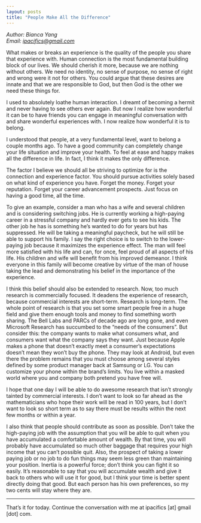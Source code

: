 ```yaml
---
layout: posts
title: "People Make All the Difference"
---
```

*Author: Bianca Yang*<br>
*Email: ipacifics@gmail.com*<br>

What makes or breaks an experience is the quality of the people you share that experience with. Human connection is the most fundamental building block of our lives. We should cherish it more, because we are nothing without others. We need no identity, no sense of purpose, no sense of right and wrong were it not for others. You could argue that these desires are innate and that we are responsible to God, but then God is the other we need these things for.

I used to absolutely loathe human interaction. I dreamt of becoming a hermit and never having to see others ever again. But now I realize how wonderful it can be to have friends you can engage in meaningful conversation with and share wonderful experiences with. I now realize how wonderful it is to belong.

I understood that people, at a very fundamental level, want to belong a couple months ago. To have a good community can completely change your life situation and improve your health. To feel at ease and happy makes all the difference in life. In fact, I think it makes the only difference.

The factor I believe we should all be striving to optimize for is the connection and experience factor. You should pursue activities solely based on what kind of experience you have. Forget the money. Forget your reputation. Forget your career advancement prospects. Just focus on having a good time, all the time.

To give an example, consider a man who has a wife and several children and is considering switching jobs. He is currently working a high-paying career in a stressful company and hardly ever gets to see his kids. The other job he has is something he’s wanted to do for years but has suppressed. He will be taking a meaningful paycheck, but he will still be able to support his family. I say the right choice is to switch to the lower-paying job because it maximizes the experience effect. The man will feel more satisfied with his life and can, for once, feel proud of all aspects of his life. His children and wife will benefit from his improved demeanor. I think everyone in this family will become creative by virtue of the man of house taking the lead and demonstrating his belief in the importance of the experience.

I think this belief should also be extended to research. Now, too much research is commercially focused. It deadens the experience of research, because commercial interests are short-term. Research is long-term. The whole point of research is that you set some smart people free in a huge field and give them enough tools and money to find something worth sharing. The Bell Labs and PARCs of decade ago are long gone, and even Microsoft Research has succumbed to the “needs of the consumers”. But consider this: the company wants to make what consumers what, and consumers want what the company says they want. Just because Apple makes a phone that doesn’t exactly meet a consumer’s expectations doesn’t mean they won’t buy the phone. They may look at Android, but even there the problem remains that you must choose among several styles defined by some product manager back at Samsung or LG. You can customize your phone within the brand’s limits. You live within a masked world where you and company both pretend you have free will.

I hope that one day I will be able to do awesome research that isn’t strongly tainted by commercial interests. I don’t want to look so far ahead as the mathematicians who hope their work will be read in 100 years, but I don’t want to look so short term as to say there must be results within the next few months or within a year.

I also think that people should contribute as soon as possible. Don’t take the high-paying job with the assumption that you will be able to quit when you have accumulated a comfortable amount of wealth. By that time, you will probably have accumulated so much other baggage that requires your high income that you can’t possible quit. Also, the prospect of taking a lower paying job or no job to do fun things may seem less green than maintaining your position. Inertia is a powerful force; don’t think you can fight it so easily. It’s reasonable to say that you will accumulate wealth and give it back to others who will use it for good, but I think your time is better spent directly doing that good. But each person has his own preferences, so my two cents will stay where they are.

____________
That’s it for today. Continue the conversation with me at ipacifics [at] gmail [dot] com.


